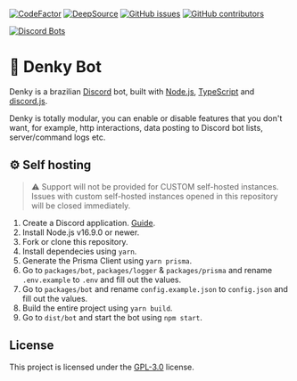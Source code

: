 [![CodeFactor](https://www.codefactor.io/repository/github/denkylabs/denkybot/badge)](https://www.codefactor.io/repository/github/denkylabs/denkybot) [![DeepSource](https://deepsource.io/gh/denkylabs/denkybot.svg/?label=active+issues&show_trend=true&token=UQOnl2qHFX3H7dzvR077PMnv)](https://deepsource.io/gh/denkylabs/denkybot/?ref=repository-badge) [![GitHub issues](https://img.shields.io/github/issues/denkylabs/denkybot.svg)](https://GitHub.com/denkylabs/denkybot/issues/) [![GitHub contributors](https://badgen.net/github/contributors/denkylabs/denkybot)](https://GitHub.com/denkylabs/denkybot/graphs/contributors/)

[![Discord Bots](https://top.gg/api/widget/704517722100465746.svg)](https://top.gg/bot/704517722100465746)

# 🤖 Denky Bot

Denky is a brazilian [Discord](https://discord.com) bot, built with [Node.js](https://nodejs.org), [TypeScript](https://www.typescriptlang.org/) and [discord.js](https://discord.js.org).

Denky is totally modular, you can enable or disable features that you don't want, for example, http interactions, data posting to Discord bot lists, server/command logs etc.

## ⚙️ Self hosting

> ⚠️ Support will not be provided for CUSTOM self-hosted instances. Issues with custom self-hosted instances opened in this repository will be closed immediately. 

1. Create a Discord application. [Guide](https://discordjs.guide/preparations/setting-up-a-bot-application.html#creating-your-bot).
2. Install Node.js v16.9.0 or newer.
3. Fork or clone this repository.
4. Install dependecies using `yarn`.
5. Generate the Prisma Client using `yarn prisma`.
6. Go to `packages/bot`, `packages/logger` & `packages/prisma` and rename `.env.example` to `.env` and fill out the values.
7. Go to `packages/bot` and rename `config.example.json` to `config.json` and fill out the values.
8. Build the entire project using `yarn build`.
9. Go to `dist/bot` and start the bot using `npm start`.

## License
This project is licensed under the [GPL-3.0](LICENSE) license.
